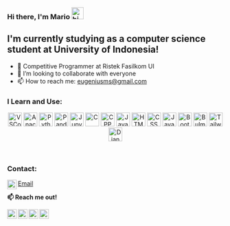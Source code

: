 ### **Hi there, I'm Mario** <img src="https://user-images.githubusercontent.com/1303154/88677602-1635ba80-d120-11ea-84d8-d263ba5fc3c0.gif" width="28px" alt="hi">

## I'm currently studying as a computer science student at University of Indonesia!
- 🔭 Competitive Programmer at Ristek Fasilkom UI
- 👯 I’m looking to collaborate with everyone
- 📫 How to reach me: eugeniusms@gmail.com

### I Learn and Use:

<p align="center">
    <img alt="VSCode" width="32px" src="https://cdn.jsdelivr.net/gh/devicons/devicon/icons/visualstudio/visualstudio-plain.svg" />   


<img alt="Anaconda" width="32px" src="https://cdn.jsdelivr.net/gh/devicons/devicon/icons/anaconda/anaconda-original.svg" />
<img alt="Python" width="32px" src="https://cdn.jsdelivr.net/gh/devicons/devicon/icons/python/python-original.svg" /> 
<img alt="Pandas" width="32px" src="https://cdn.jsdelivr.net/gh/devicons/devicon/icons/pandas/pandas-original.svg" />    
<img alt="Jupyter" width="32px" src="https://cdn.jsdelivr.net/gh/devicons/devicon/icons/jupyter/jupyter-original.svg" />

<img alt="C" width="32px" src="https://cdn.jsdelivr.net/gh/devicons/devicon/icons/c/c-original.svg" />       
<img alt="CPP" width="32px" src="https://cdn.jsdelivr.net/gh/devicons/devicon/icons/cplusplus/cplusplus-original.svg" />          
<img alt="Java" width="32px" src="https://cdn.jsdelivr.net/gh/devicons/devicon/icons/java/java-original.svg" />
          
<img alt="HTML" width="32px" src="https://cdn.jsdelivr.net/gh/devicons/devicon/icons/html5/html5-original.svg" />          
<img alt="CSS" width="32px" src="https://cdn.jsdelivr.net/gh/devicons/devicon/icons/css3/css3-original.svg" />          
<img alt="JavaScript" width="32px" src="https://cdn.jsdelivr.net/gh/devicons/devicon/icons/javascript/javascript-original.svg" />
<img alt="Bootstrap" width="32px" src="https://cdn.jsdelivr.net/gh/devicons/devicon/icons/bootstrap/bootstrap-original.svg" />          
<img alt="Bulma" width="32px" src="https://cdn.jsdelivr.net/gh/devicons/devicon/icons/bulma/bulma-plain.svg" />
<img alt="Tailwind" width="32px" src="https://cdn.jsdelivr.net/gh/devicons/devicon/icons/tailwindcss/tailwindcss-plain.svg" />          
<img alt="Django" width="32px" src="https://cdn.jsdelivr.net/gh/devicons/devicon/icons/django/django-plain.svg" />
</p>
</br>

### Contact:


[<img align="left" alt="eugeniusms | Email" width="22px" src="https://cdn2.iconfinder.com/data/icons/social-media-2259/512/gmail-256.png" /><p style="color:gold;">Email</p>][email] 

**📫 Reach me out!**

[<img align="left" alt="eugeniusms | LinkedIn" width="22px" src="https://cdn2.iconfinder.com/data/icons/social-media-2285/512/1_Linkedin_unofficial_colored_svg-128.png" />][linkedin]
[<img align="left" alt="eugeniusms | Twitter" width="22px" src="https://cdn2.iconfinder.com/data/icons/social-media-2285/512/1_Twitter3_colored_svg-512.png" />][twitter]
[<img align="left" alt="eugeniusms | Instagram" width="22px" src="https://cdn2.iconfinder.com/data/icons/social-media-2285/512/1_Instagram_colored_svg_1-128.png" />][instagram]
[<img align="left" alt="eugeniusms | Blog" width="22px" src="https://cdn1.iconfinder.com/data/icons/logotypes/32/wordpress-256.png" />][blog]

[python]: https://camo.githubusercontent.com/a71f1a20d58a3506dd5f32dcb31461bd5102a0bd33dbf49db9195c589eaca8d7/68747470733a2f2f696d672e736869656c64732e696f2f62616467652f707974686f6e2532302d2532333134333534432e7376673f267374796c653d666f722d7468652d6261646765266c6f676f3d707974686f6e266c6f676f436f6c6f723d7768697465
[cpp]:
https://camo.githubusercontent.com/22adfb1d85bcb2de22efe8036b9ba680ccf43a8303ce921c934b994607400754/68747470733a2f2f696d672e736869656c64732e696f2f62616467652f632b2b2d2532333030353939432e7376673f267374796c653d666f722d7468652d6261646765266c6f676f3d63253242253242266f676f436f6c6f723d7768697465

[email]: mailto:eugeniusms@gmail.com
[linkedin]: https://www.linkedin.com/in/eugenius-mario-s
[twitter]: https://twitter.com/eugenius_ms
[instagram]: https://instagram.com/eugeniusmario
[blog]: https://mariojournalnnote.wordpress.com


